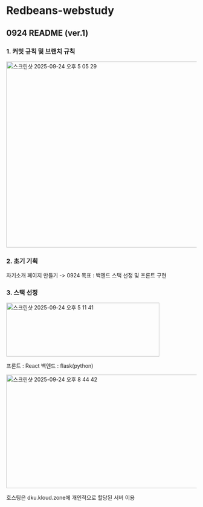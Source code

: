 # Redbeans-webstudy

## 0924 README (ver.1)

### 1. 커밋 규칙 및 브랜치 규칙
<img width="981" height="491" alt="스크린샷 2025-09-24 오후 5 05 29" src="https://github.com/user-attachments/assets/1c670be0-870c-4b40-b1b7-31c165c49b98" />

### 2. 초기 기획
자기소개 페이지 만들기 -> 0924 목표 : 백엔드 스택 선정 및 프론트 구현


### 3. 스택 선정

<img width="405" height="142" alt="스크린샷 2025-09-24 오후 5 11 41" src="https://github.com/user-attachments/assets/fb5eb62e-22f6-4cc9-946b-8923625dd46d" />

프론트 : React
백엔드 : flask(python)

<img width="936" height="300" alt="스크린샷 2025-09-24 오후 8 44 42" src="https://github.com/user-attachments/assets/f56b289b-483d-4477-a90c-a5f594fcc854" />

호스팅은 dku.kloud.zone에 개인적으로 할당된 서버 이용

